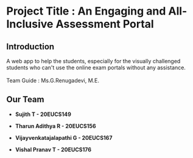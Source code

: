 # Project Title : An Engaging and All-Inclusive Assessment Portal

## Introduction
A web app to help the students, especially for the visually challenged students who can't use the online exam portals without any assistance.
<br>
<br>
Team Guide : Ms.G.Renugadevi, M.E.
<br>


## Our Team
- **Sujith T - 20EUCS149**

- **Tharun Adithya R - 20EUCS156**

- **Vijayvenkatajalapathi G - 20EUCS167**

- **Vishal Pranav T - 20EUCS176**

